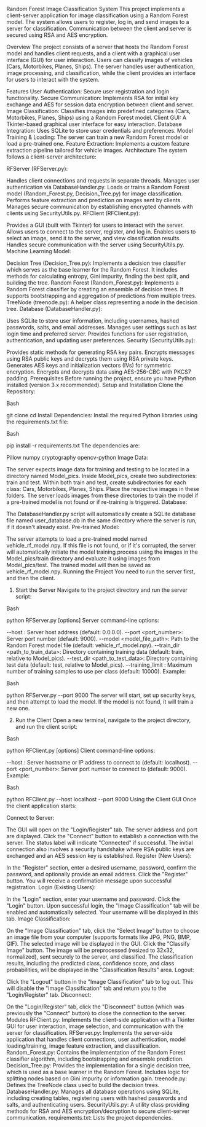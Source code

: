 Random Forest Image Classification System
This project implements a client-server application for image classification using a Random Forest model. The system allows users to register, log in, and send images to a server for classification. Communication between the client and server is secured using RSA and AES encryption.

Overview
The project consists of a server that hosts the Random Forest model and handles client requests, and a client with a graphical user interface (GUI) for user interaction. Users can classify images of vehicles (Cars, Motorbikes, Planes, Ships). The server handles user authentication, image processing, and classification, while the client provides an interface for users to interact with the system.

Features
User Authentication: Secure user registration and login functionality.
Secure Communication: Implements RSA for initial key exchange and AES for session data encryption between client and server.
Image Classification: Classifies images into predefined categories (Cars, Motorbikes, Planes, Ships) using a Random Forest model.
Client GUI: A Tkinter-based graphical user interface for easy interaction.
Database Integration: Uses SQLite to store user credentials and preferences.
Model Training & Loading: The server can train a new Random Forest model or load a pre-trained one.
Feature Extraction: Implements a custom feature extraction pipeline tailored for vehicle images.
Architecture
The system follows a client-server architecture:

RFServer (RFServer.py):

Handles client connections and requests in separate threads.
Manages user authentication via DatabaseHandler.py.
Loads or trains a Random Forest model (Random_Forest.py, Decision_Tree.py) for image classification.
Performs feature extraction and prediction on images sent by clients.
Manages secure communication by establishing encrypted channels with clients using SecurityUtils.py.
RFClient (RFClient.py):

Provides a GUI (built with Tkinter) for users to interact with the server.
Allows users to connect to the server, register, and log in.
Enables users to select an image, send it to the server, and view classification results.
Handles secure communication with the server using SecurityUtils.py.
Machine Learning Model:

Decision Tree (Decision_Tree.py): Implements a decision tree classifier which serves as the base learner for the Random Forest. It includes methods for calculating entropy, Gini impurity, finding the best split, and building the tree.
Random Forest (Random_Forest.py): Implements a Random Forest classifier by creating an ensemble of decision trees. It supports bootstrapping and aggregation of predictions from multiple trees.
TreeNode (treenode.py): A helper class representing a node in the decision tree.
Database (DatabaseHandler.py):

Uses SQLite to store user information, including usernames, hashed passwords, salts, and email addresses.
Manages user settings such as last login time and preferred server.
Provides functions for user registration, authentication, and updating user preferences.
Security (SecurityUtils.py):

Provides static methods for generating RSA key pairs.
Encrypts messages using RSA public keys and decrypts them using RSA private keys.
Generates AES keys and initialization vectors (IVs) for symmetric encryption.
Encrypts and decrypts data using AES-256-CBC with PKCS7 padding.
Prerequisites
Before running the project, ensure you have Python installed (version 3.x recommended).
Setup and Installation
Clone the Repository:

Bash

git clone <repository-url>
cd <repository-directory>
Install Dependencies:
Install the required Python libraries using the requirements.txt file:

Bash

pip install -r requirements.txt
The dependencies are:

Pillow
numpy
cryptography
opencv-python
Image Data:

The server expects image data for training and testing to be located in a directory named Model_pics.
Inside Model_pics, create two subdirectories: train and test.
Within both train and test, create subdirectories for each class: Cars, Motorbikes, Planes, Ships. Place the respective images in these folders.
The server loads images from these directories to train the model if a pre-trained model is not found or if re-training is triggered.
Database:

The DatabaseHandler.py script will automatically create a SQLite database file named user_database.db in the same directory where the server is run, if it doesn't already exist.
Pre-trained Model:

The server attempts to load a pre-trained model named vehicle_rf_model.npy.
If this file is not found, or if it's corrupted, the server will automatically initiate the model training process using the images in the Model_pics/train directory and evaluate it using images from Model_pics/test. The trained model will then be saved as vehicle_rf_model.npy.
Running the Project
You need to run the server first, and then the client.

1. Start the Server
Navigate to the project directory and run the server script:

Bash

python RFServer.py [options]
Server command-line options:

--host <hostname>: Server host address (default: 0.0.0.0).
--port <port_number>: Server port number (default: 9000).
--model <model_file_path>: Path to the Random Forest model file (default: vehicle_rf_model.npy).
--train_dir <path_to_train_data>: Directory containing training data (default: train, relative to Model_pics).
--test_dir <path_to_test_data>: Directory containing test data (default: test, relative to Model_pics).
--training_limit <number>: Maximum number of training samples to use per class (default: 10000).
Example:

Bash

python RFServer.py --port 9000
The server will start, set up security keys, and then attempt to load the model. If the model is not found, it will train a new one.

2. Run the Client
Open a new terminal, navigate to the project directory, and run the client script:

Bash

python RFClient.py [options]
Client command-line options:

--host <hostname>: Server hostname or IP address to connect to (default: localhost).
--port <port_number>: Server port number to connect to (default: 9000).
Example:

Bash

python RFClient.py --host localhost --port 9000
Using the Client GUI
Once the client application starts:

Connect to Server:

The GUI will open on the "Login/Register" tab.
The server address and port are displayed. Click the "Connect" button to establish a connection with the server.
The status label will indicate "Connected" if successful. The initial connection also involves a security handshake where RSA public keys are exchanged and an AES session key is established.
Register (New Users):

In the "Register" section, enter a desired username, password, confirm the password, and optionally provide an email address.
Click the "Register" button. You will receive a confirmation message upon successful registration.
Login (Existing Users):

In the "Login" section, enter your username and password.
Click the "Login" button.
Upon successful login, the "Image Classification" tab will be enabled and automatically selected. Your username will be displayed in this tab.
Image Classification:

On the "Image Classification" tab, click the "Select Image" button to choose an image file from your computer (supports formats like JPG, PNG, BMP, GIF).
The selected image will be displayed in the GUI.
Click the "Classify Image" button. The image will be preprocessed (resized to 32x32, normalized), sent securely to the server, and classified.
The classification results, including the predicted class, confidence score, and class probabilities, will be displayed in the "Classification Results" area.
Logout:

Click the "Logout" button in the "Image Classification" tab to log out. This will disable the "Image Classification" tab and return you to the "Login/Register" tab.
Disconnect:

On the "Login/Register" tab, click the "Disconnect" button (which was previously the "Connect" button) to close the connection to the server.
Modules
RFClient.py: Implements the client-side application with a Tkinter GUI for user interaction, image selection, and communication with the server for classification.
RFServer.py: Implements the server-side application that handles client connections, user authentication, model loading/training, image feature extraction, and classification.
Random_Forest.py: Contains the implementation of the Random Forest classifier algorithm, including bootstrapping and ensemble prediction.
Decision_Tree.py: Provides the implementation for a single decision tree, which is used as a base learner in the Random Forest. Includes logic for splitting nodes based on Gini impurity or information gain.
treenode.py: Defines the TreeNode class used to build the decision trees.
DatabaseHandler.py: Manages all database operations using SQLite, including creating tables, registering users with hashed passwords and salts, and authenticating users.
SecurityUtils.py: A utility class providing methods for RSA and AES encryption/decryption to secure client-server communication.
requirements.txt: Lists the project dependencies.
